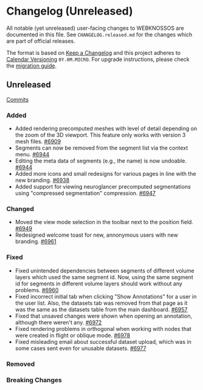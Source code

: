 # Changelog (Unreleased)

All notable (yet unreleased) user-facing changes to WEBKNOSSOS are documented in this file.
See `CHANGELOG.released.md` for the changes which are part of official releases.

The format is based on [Keep a Changelog](http://keepachangelog.com/en/1.0.0/)
and this project adheres to [Calendar Versioning](http://calver.org/) `0Y.0M.MICRO`.
For upgrade instructions, please check the [migration guide](MIGRATIONS.released.md).

## Unreleased
[Commits](https://github.com/scalableminds/webknossos/compare/23.04.1...HEAD)

### Added
- Added rendering precomputed meshes with level of detail depending on the zoom of the 3D viewport. This feature only works with version 3 mesh files. [#6909](https://github.com/scalableminds/webknossos/pull/6909)
- Segments can now be removed from the segment list via the context menu. [#6944](https://github.com/scalableminds/webknossos/pull/6944)
- Editing the meta data of segments (e.g., the name) is now undoable. [#6944](https://github.com/scalableminds/webknossos/pull/6944)
- Added more icons and small redesigns for various pages in line with the new branding. [#6938](https://github.com/scalableminds/webknossos/pull/6938)
- Added support for viewing neuroglancer precomputed segmentations using "compressed segmentation" compression. [#6947](https://github.com/scalableminds/webknossos/pull/6947)

### Changed
- Moved the view mode selection in the toolbar next to the position field. [#6949](https://github.com/scalableminds/webknossos/pull/6949)
- Redesigned welcome toast for new, annonymous users with new branding. [#6961](https://github.com/scalableminds/webknossos/pull/6961)

### Fixed
- Fixed unintended dependencies between segments of different volume layers which used the same segment id. Now, using the same segment id for segments in different volume layers should work without any problems. [#6960](https://github.com/scalableminds/webknossos/pull/6960)
- Fixed incorrect initial tab when clicking "Show Annotations" for a user in the user list. Also, the datasets tab was removed from that page as it was the same as the datasets table from the main dashboard. [#6957](https://github.com/scalableminds/webknossos/pull/6957)
- Fixed that unsaved changes were shown when opening an annotation, although there weren't any. [#6972](https://github.com/scalableminds/webknossos/pull/6972)
- Fixed rendering problems in orthogonal when working with nodes that were created in flight or oblique mode. [#6978](https://github.com/scalableminds/webknossos/pull/6978)
- Fixed misleading email about successful dataset upload, which was in some cases sent even for unusable datasets. [#6977](https://github.com/scalableminds/webknossos/pull/6977)

### Removed

### Breaking Changes
